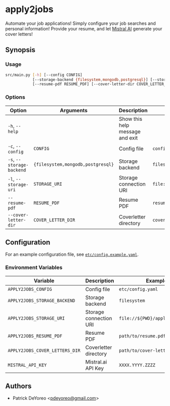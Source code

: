 # apply2jobs

Automate your job applications! Simply configure your job searches and personal information! Provide your resume, and let [Mistral AI](https://mistral.ai/) generate your cover letters!

## Synopsis

### Usage

```sh
src/main.py [-h] [--config CONFIG]
            [--storage-backend {filesystem,mongodb,postgresql}] [--storage-uri STORAGE_URI]
            [--resume-pdf RESUME_PDF] [--cover-letter-dir COVER_LETTER_DIR]
```

### Options

| Option                    | Arguments                         | Description                     | Default |
| ------------------------- | --------------------------------- | ------------------------------- | ------- |
| `-h`, `--help`            |                                   | Show this help message and exit |                                 |
| `-c`, `--config`          | `CONFIG`                          | Config file                     | `config.yaml`                   |
| `-s`, `--storage-backend` | `{filesystem,mongodb,postgresql}` | Storage backend                 | `filesystem`                    |
| `-l`, `--storage-uri`     | `STORAGE_URI`                     | Storage connection URI          | `file://${PWD}/apply2jobs.data` |
| `--resume-pdf`            | `RESUME_PDF`                      | Resume PDF                      | `resume.pdf`                    |
| `--cover-letter-dir`      | `COVER_LETTER_DIR`                | Coverletter directory           | `coverletters/`                 |

## Configuration

For an example configuration file, see [`etc/config.example.yaml`](./etc/config.example.yaml).

### Environment Variables

| Variable                       | Description             | Example                         |
| ------------------------------ | ----------------------- | ------------------------------- |
| `APPLY2JOBS_CONFIG`            |  Config file            | `etc/config.yaml`               |
| `APPLY2JOBS_STORAGE_BACKEND`   |  Storage backend        | `filesystem`                    |
| `APPLY2JOBS_STORAGE_URI`       |  Storage connection URI | `file://${PWD}/apply2jobs.data` |
| `APPLY2JOBS_RESUME_PDF`        |  Resume PDF             | `path/to/resume.pdf`            |
| `APPLY2JOBS_COVER_LETTERS_DIR` |  Coverletter directory  | `path/to/cover-letters/`        |
| `MISTRAL_API_KEY`              | Mistral.ai API Key      | `XXXX.YYYY.ZZZZ`                |

## Authors

- Patrick DeYoreo <<pdeyoreo@gmail.com>>
